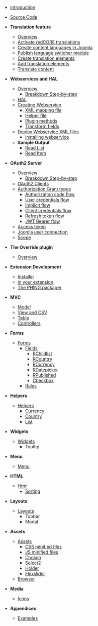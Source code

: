 - [Introduction](chapters/introduction.md)
- [Source Code](https://github.com/redCOMPONENT-COM/redCORE/)
- **Translation feature**
    - [Overview](chapters/translation/overview.md)
    - [Activate redCORE translations](chapters/translation/activate.md)
    - [Create content languages in Joomla](chapters/translation/joomla-content-language.md)
    - [Publish language switcher module](chapters/translation/language-switcher.md)
    - [Create translation elements](chapters/translation/create-elements.md)
    - [Add translation elements](chapters/translation/add-elements.md)
    - [Translate content](chapters/translation/translate-content.md)
- **Webservices and HAL**
	- [Overview](chapters/webservices/overview.md)
		- [Breakdown Step-by-step](chapters/webservices/breakdown.md)
	- [HAL](chapters/webservices/hal.md)
	- [Creating Webservice](chapters/webservices/creating_webservice.md)
		- [XML mapping file](chapters/webservices/xml_file.md)
		- [Helper file](chapters/webservices/helper_file.md)
		- [Plugin methods](chapters/webservices/plugin_methods.md)
		- [Transform fields](chapters/webservices/transform.md)
	- [Deploy Webservice XML files](chapters/webservices/deploy.md)
		- [Installing webservice](chapters/webservices/installation.md)
	- **Sample Output**
		- [Read List](chapters/webservices/output_read_list.md)
		- [Read Item](chapters/webservices/output_read_item.md)
- **OAuth2 Server**
	- [Overview](chapters/oauth2/overview.md)
		- [Breakdown Step-by-step](chapters/oauth2/breakdown.md)
	- [OAuth2 Clients](chapters/oauth2/clients.md)
	- [Authorization Grant types](chapters/oauth2/grant_types.md)
		- [Authorization code flow](chapters/oauth2/grant_type_authorization_code.md)
		- [User credentials flow](chapters/oauth2/grant_type_password.md)
		- [Implicit flow](chapters/oauth2/grant_type_implicit.md)
		- [Client credentials flow](chapters/oauth2/grant_type_client_credentials.md)
		- [Refresh token flow](chapters/oauth2/grant_type_refresh_token.md)
		- [JWT Bearer flow](chapters/oauth2/grant_type_jwt_bearer.md)
	- [Access token](chapters/oauth2/token.md)
	- [Joomla user connection](chapters/oauth2/joomla_user_connection.md)
	- [Scope](chapters/oauth2/scope.md)
- **The Override plugin**
    - [Overview](chapters/mvcoverride/overview.md)
- **Extension Development**
    - [Installer](chapters/Installer.md)
    - [in your extension](chapters/add-to-your-extension.md)
    - [The PHING packager](chapters/phing.md)
- **MVC**
    - [Model](chapters/Model.md)
    - [View and CSV](chapters/View.md)
    - [Table](chapters/Table.md)
    - [Controllers](chapters/Controllers.md)
- **Forms**
    - [Forms](chapters/Forms.md)
       - [Fields](chapters/Fields.md)
          - [RChildlist](chapters/RChildlist.md)
          - [RCountry](chapters/RCountry.md)
          - [RCurrency](chapters/RCurrency.md)
          - [RDatepicker](chapters/RDatepicker.md)
          - [RPublished](chapters/RPublished.md)
          - [Checkbox](chapters/Checkbox.md)
       - [Rules](chapters/Rules.md)
- **Helpers**
    - [Helpers](chapters/Helpers.md)
       - [Currency](chapters/Currency.md)
       - [Country](chapters/Country.md)
       - [List](chapters/List.md)
- **Widgets**
    - [Widgets](chapters/Widgets.md)
       - Tooltip
- **Menu**
    - [Menu](chapters/Menu.md)
- **HTML**
    - [Html](chapters/Html.md)
       - [Sorting](chapters/Sorting.md)
- **Layouts**
    - [Layouts](chapters/Layouts.md)
       - Topbar
       - Modal
- **Assets**
    - [Assets](chapters/Assets.md)
       - [CSS minified files](chapters/Css-minified-files.md)
       - [JS minified files](chapters/JS-minified-files.md)
       - [Chosen](chapters/Chosen.md)
       - [Select2](chapters/Select2.md)
       - [Holder](chapters/Holder.md)
       - [Flexslider](chapters/Flexslider.md)
    - [Browser](chapters/Browser.md)
- **Media**
    - [Icons](chapters/Icons.md)

- **Appendices**
    - [Examples](appendices/examples.md)